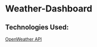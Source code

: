 # Weather-Dashboard

## Technologies Used:
<p><a href="https://openweathermap.org/">OpenWeather API</a></p>